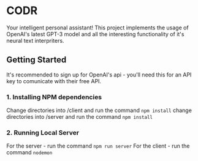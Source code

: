 # CODR
Your intelligent personal assistant! This project implements the usage of OpenAI's latest GPT-3 model and all the interesting functionality of it's neural text interpriters.

## Getting Started
It's recommended to sign up for OpenAI's api - you'll need this for an API key to comunicate with their free API.

### 1. Installing NPM dependencies
Change directories into /client and run the command `npm install`
change directories into /server and run the command `npm install`

### 2. Running Local Server
For the server - run the command `npm run server`
For the client - run the command `nodemon`
